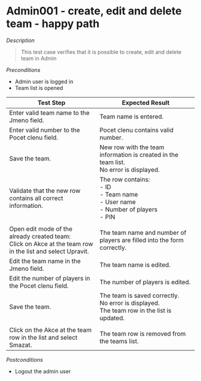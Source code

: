 # Admin001 - create, edit and delete team - happy path

*Description*
>This test case verifies that it is possible to create, edit and delete team in Admin


*Preconditions*
* Admin user is logged in
* Team list is opened

|Test Step|Expected Result|
|---------|---------------|
|Enter valid team name to the Jmeno field.|Team name is entered.|
|Enter valid number to the Pocet clenu field.|Pocet clenu contains valid number.|
|Save the team.|New row with the team information is created in the team list.<br>No error is displayed.|
|Validate that the new row contains all correct information.|The row contains:<br>- ID<br>- Team name<br>- User name<br>- Number of players<br>- PIN|
|||
|Open edit mode of the already created team:<br>Click on Akce at the team row in the list and select Upravit.|The team name and number of players are filled into the form correctly.|
|Edit the team name in the Jmeno field.|The team name is edited.|
|Edit the number of players in the Pocet clenu field.|The number of players is edited.|
|Save the team.|The team is saved correctly.<br>No error is displayed.<br>The team row in the list is updated.|
|||
|Click on the Akce at the team row in the list and select Smazat.|The team row is removed from the teams list.|

*Postconditions*
* Logout the admin user
